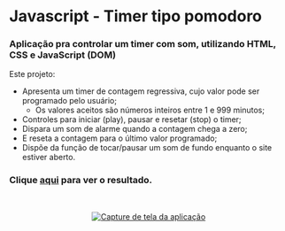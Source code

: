 # Javascript - Timer tipo pomodoro

### Aplicação pra controlar um timer com som, utilizando HTML, CSS e JavaScript (DOM)

Este projeto:

- Apresenta um timer de contagem regressiva, cujo valor pode ser programado pelo usuário;
  - Os valores aceitos são números inteiros entre 1 e 999 minutos;
- Controles para iniciar (play), pausar e resetar (stop) o timer;
- Dispara um som de alarme quando a contagem chega a zero;
- E reseta a contagem para o último valor programado;
- Dispõe da função de tocar/pausar um som de fundo enquanto o site estiver aberto.

### Clique [aqui](https://franzwarm.github.io/rocketseat-explorer/nivel05/timer-pomodoro/) para ver o resultado.

<br>
<p align="center">
  <a href="https://franzwarm.github.io/rocketseat-explorer/nivel05/timer-pomodoro/"><img alt="Capture de tela da aplicação" src="https://user-images.githubusercontent.com/80177177/198071040-04821878-04d2-436f-8c24-52400c089c7a.png"></a>
</p>
